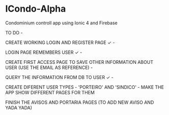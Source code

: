 # ICondo-Alpha
Condominium controll app using Ionic 4 and Firebase

TO DO -

CREATE WORKING LOGIN AND REGISTER PAGE ✓ -

LOGIN PAGE REMEMBERS USER ✓ -

CREATE FIRST ACCESS PAGE TO SAVE OTHER INFORMATION ABOUT USER (USE THE EMAIL AS REFERENCE) -

QUERY THE INFORMATION FROM DB TO USER ✓ -

CREATE DIFERENT USER TYPES - 'PORTEIRO' AND 'SINDICO' - MAKE THE APP SHOW DIFFERENT PAGES FOR THEM

FINISH THE AVISOS AND PORTARIA PAGES (TO ADD NEW AVISO AND YADA YADA)
